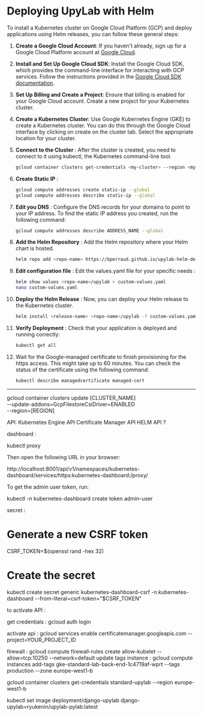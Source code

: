 # Deploying UpyLab with Helm

To install a Kubernetes cluster on Google Cloud Platform (GCP) and deploy applications using Helm releases, you can follow these general steps:

1. **Create a Google Cloud Account**: If you haven't already, sign up for a Google Cloud Platform account at [Google Cloud](https://cloud.google.com/).

2. **Install and Set Up Google Cloud SDK**: Install the Google Cloud SDK, which provides the command-line interface for interacting with GCP services. Follow the instructions provided in the [Google Cloud SDK documentation](https://cloud.google.com/sdk/docs/install).

3. **Set Up Billing and Create a Project**: Ensure that billing is enabled for your Google Cloud account. Create a new project for your Kubernetes cluster.

4. **Create a Kubernetes Cluster**: Use Google Kubernetes Engine (GKE) to create a Kubernetes cluster. You can do this through the Google Cloud interface by clicking on create on the cluster tab. Select the appropriate location for your cluster.

5. **Connect to the Cluster** : After the cluster is created, you need to connect to it using kubectl, the Kubernetes command-line tool.

	```bash
   gcloud container clusters get-credentials <my-cluster> --region <my-region>
6. **Create Static IP** :

	```bash
	gcloud compute addresses create static-ip --global
	gcloud compute addresses describe static-ip --global
7. **Edit you DNS** : Configure the DNS records for your domains to point to your IP address. To find the static IP address you created, run the following command:

	```bash
	gcloud compute addresses describe ADDRESS_NAME --global
8. **Add the Helm Repository** : Add the Helm repository where your Helm chart is hosted.

	```bash
	helm repo add <repo-name> https://bperraud.github.io/upylab-helm-depot/
9. **Edit configuration file** : Edit the values.yaml file for your specific needs :

	```bash
	helm show values <repo-name>/upylab > custom-values.yaml
	nano custom-values.yaml
10. **Deploy the Helm Release** : Now, you can deploy your Helm release to the Kubernetes cluster.

	```bash
	helm install <release-name> <repo-name>/upylab -f custom-values.yaml
11. **Verify Deployment** : Check that your application is deployed and running correctly:

	```bash
	kubectl get all

12. Wait for the Google-managed certificate to finish provisioning for the https access. This might take up to 60 minutes. You can check the status of the certificate using the following command:

	```bash
	kubectl describe managedcertificate managed-cert

---

gcloud container clusters update [CLUSTER_NAME] \
    --update-addons=GcpFilestoreCsiDriver=ENABLED \
    --region=[REGION]

API:
Kubernetes Engine API
Certificate Manager API
HELM API ?

dashboard :

kubectl proxy

Then open the following URL in your browser:

  http://localhost:8001/api/v1/namespaces/kubernetes-dashboard/services/https:kubernetes-dashboard:/proxy/

To get the admin user token, run:

  kubectl -n kubernetes-dashboard create token admin-user

secret :
# Generate a new CSRF token
CSRF_TOKEN=$(openssl rand -hex 32)

# Create the secret
kubectl create secret generic kubernetes-dashboard-csrf -n kubernetes-dashboard --from-literal=csrf-token="$CSRF_TOKEN"



to activate API :


get credentials :
gcloud auth login

activate api :
gcloud services enable certificatemanager.googleapis.com --project=YOUR_PROJECT_ID


firewall : gcloud compute firewall-rules create allow-kubelet --allow=tcp:10250 --network=default
update tags instance : gcloud compute instances add-tags gke-standard-lab-back-end-1c4719af-wprt --tags production --zone europe-west1-b



gcloud container clusters get-credentials standard-upylab --region europe-west1-b


kubectl set image deployment/django-upylab django-upylab=ryukenin/upylab-pylab:latest

